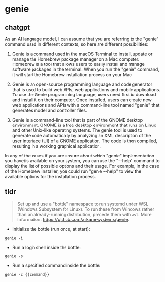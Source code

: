 # genie 
## chatgpt 
As an AI language model, I can assume that you are referring to the "genie" command used in different contexts, so here are different possibilities:

1. Genie is a command used in the macOS Terminal to install, update or manage the Homebrew package manager on a Mac computer. Homebrew is a tool that allows users to easily install and manage software packages in the terminal. When you run the "genie" command, it will start the Homebrew installation process on your Mac.

2. Genie is an open-source programming language and code generator that is used to build web APIs, web applications and mobile applications. To use the Genie programming language, users need first to download and install it on their computer. Once installed, users can create new web applications and APIs with a command-line tool named "genie" that generates model and controller files.

3. Genie is a command-line tool that is part of the GNOME desktop environment. GNOME is a free desktop environment that runs on Linux and other Unix-like operating systems. The genie tool is used to generate code automatically by analyzing an XML description of the user interface (UI) of a GNOME application. The code is then compiled, resulting in a working graphical application.

In any of the cases if you are unsure about which "genie" implementation you have/is available on your system, you can use the "--help" command to display the list of possible options and their usage. For example, in the case of the Homebrew installer, you could run "genie --help" to view the available options for the installation process. 

## tldr 
 
> Set up and use a "bottle" namespace to run systemd under WSL (Windows Subsystem for Linux).
> To run these from Windows rather than an already-running distribution, precede them with `wsl`.
> More information: <https://github.com/arkane-systems/genie>.

- Initialize the bottle (run once, at start):

`genie -i`

- Run a login shell inside the bottle:

`genie -s`

- Run a specified command inside the bottle:

`genie -c {{command}}`
